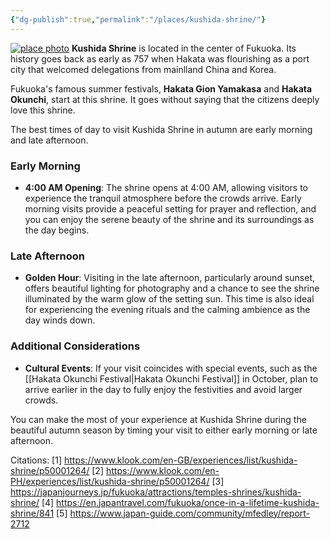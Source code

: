 ```yaml
---
{"dg-publish":true,"permalink":"/places/kushida-shrine/"}
---
```


[![place photo](https://place.matcha-jp.com/resize/720x2000/2024/04/19-14-01-38-55a81bf6c150a9d3e6220a9844c07b5468.webp)](https://matcha-jp.com/en/place-master/673)
**Kushida Shrine** is located in the center of Fukuoka. Its history goes back as early as 757 when Hakata was flourishing as a port city that welcomed delegations from mainlland China and Korea.

Fukuoka's famous summer festivals, **Hakata Gion Yamakasa** and **Hakata Okunchi**, start at this shrine. It goes without saying that the citizens deeply love this shrine.

The best times of day to visit Kushida Shrine in autumn are early morning and late afternoon. 

### Early Morning

- **4:00 AM Opening**: The shrine opens at 4:00 AM, allowing visitors to experience the tranquil atmosphere before the crowds arrive. Early morning visits provide a peaceful setting for prayer and reflection, and you can enjoy the serene beauty of the shrine and its surroundings as the day begins.

### Late Afternoon

- **Golden Hour**: Visiting in the late afternoon, particularly around sunset, offers beautiful lighting for photography and a chance to see the shrine illuminated by the warm glow of the setting sun. This time is also ideal for experiencing the evening rituals and the calming ambience as the day winds down.

### Additional Considerations

- **Cultural Events**: If your visit coincides with special events, such as the [[Hakata Okunchi Festival\|Hakata Okunchi Festival]] in October, plan to arrive earlier in the day to fully enjoy the festivities and avoid larger crowds.

You can make the most of your experience at Kushida Shrine during the beautiful autumn season by timing your visit to either early morning or late afternoon.

Citations:
[1] https://www.klook.com/en-GB/experiences/list/kushida-shrine/p50001264/
[2] https://www.klook.com/en-PH/experiences/list/kushida-shrine/p50001264/
[3] https://japanjourneys.jp/fukuoka/attractions/temples-shrines/kushida-shrine/
[4] https://en.japantravel.com/fukuoka/once-in-a-lifetime-kushida-shrine/841
[5] https://www.japan-guide.com/community/mfedley/report-2712